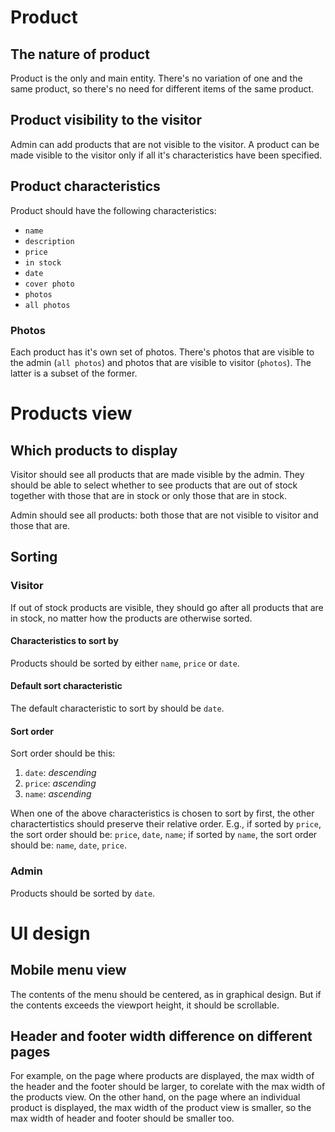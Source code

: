 # Product
## The nature of product
Product is the only and main entity. There's no variation of one and the same product, so there's no need for different items of the same product. 

## Product visibility to the visitor
Admin can add products that are not visible to the visitor. A product can be made visible to the visitor only if all it's characteristics have been specified.

## Product characteristics
Product should have the following characteristics:
* `name`
* `description`
* `price`
* `in stock`
* `date`
* `cover photo`
* `photos`
* `all photos`

### Photos
Each product has it's own set of photos. There's photos that are visible to the admin (`all photos`) and photos that are visible to visitor (`photos`). The latter is a subset of the former. 

# Products view
## Which products to display
Visitor should see all products that are made visible by the admin. They should be able to select whether to see products that are out of stock together with those that are in stock or only those that are in stock. 

Admin should see all products: both those that are not visible to visitor and those that are.

## Sorting
### Visitor
If out of stock products are visible, they should go after all products that are in stock, no matter how the products are otherwise sorted.

#### Characteristics to sort by
Products should be sorted by either `name`, `price` or `date`.

#### Default sort characteristic
The default characteristic to sort by should be `date`.

#### Sort order
Sort order should be this: 
1. `date`: *descending* 
2. `price`: *ascending*
3. `name`: *ascending*

When one of the above characteristics is chosen to sort by first, the other charactertistics should preserve their relative order. E.g., if sorted by `price`, the sort order should be: `price`, `date`, `name`; if sorted by `name`, the sort order should be: `name`, `date`, `price`.

### Admin
Products should be sorted by `date`. 

# UI design
## Mobile menu view
The contents of the menu should be centered, as in graphical design. But if the contents exceeds the viewport height, it should be scrollable.

## Header and footer width difference on different pages
For example, on the page where products are displayed, the max width of the header and the footer should be larger, to corelate with the max width of the products view. On the other hand, on the page where an individual product is displayed, the max width of the product view is smaller, so the max width of header and footer should be smaller too.